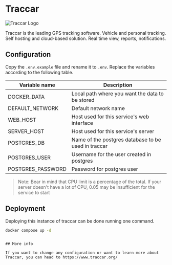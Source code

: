# Traccar

![Traccar Logo](https://repository-images.githubusercontent.com/10701100/0247c180-beb0-11ea-8db3-55d87fa0180e)

Traccar is the leading GPS tracking software. Vehicle and personal tracking. Self hosting and cloud-based solution. Real time view, reports, notifications.

## Configuration

Copy the `.env.example` file and rename it to `.env`. Replace the variables according to the following table.

| Variable name     | Description                                         |
|-------------------|-----------------------------------------------------|
| DOCKER_DATA       | Local path where you want the data to be stored     |
| DEFAULT_NETWORK   | Default network name                                |
| WEB_HOST          | Host used for this service's web interface          |
| SERVER_HOST       | Host used for this service's server                 |
| POSTGRES_DB       | Name of the postgres database to be used in traccar |
| POSTGRES_USER     | Username for the user created in postgres           |
| POSTGRES_PASSWORD | Password for postgres user                          |

> Note: Bear in mind that CPU limit is a percentage of the total. If your server doesn't have a lot of CPU, 0.05 may be insufficient for the service to start

## Deployment

Deploying this instance of traccar can be done running one command.

```bash
docker compose up -d
```
```

## More info

If you want to change any configuration or want to learn more about Traccar, you can head to https://www.traccar.org/